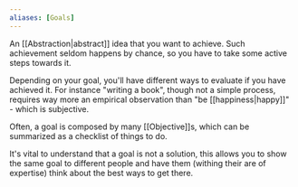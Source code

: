 ```yaml
---
aliases: [Goals]
---
```


An [[Abstraction|abstract]] idea that you want to achieve. Such achievement seldom happens by chance, so you have to take some active steps towards it.

Depending on your goal, you'll have different ways to evaluate if you have achieved it. For instance "writing a book", though not a simple process, requires way more an empirical observation than "be [[happiness|happy]]" - which is subjective.

Often, a goal is composed by many [[Objective]]s, which can be summarized as a checklist of things to do.

It's vital to understand that a goal is not a solution, this allows you to show the same goal to different people and have them (withing their are of expertise) think about the best ways to get there.